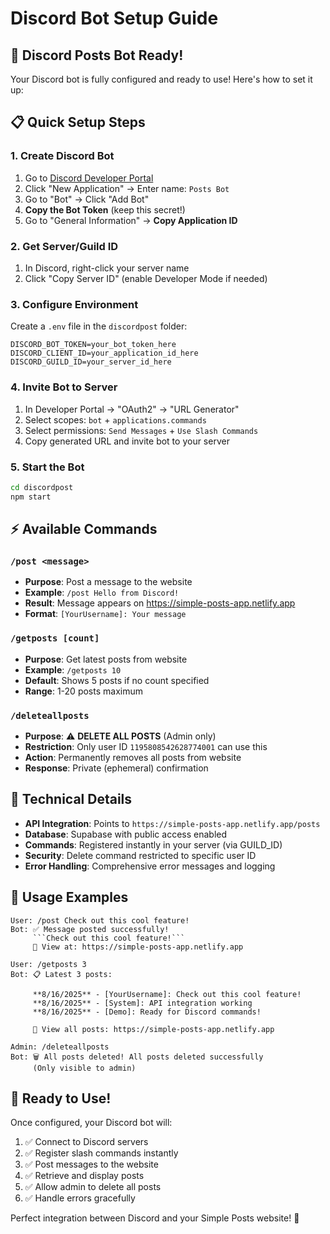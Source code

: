 # Discord Bot Setup Guide

## 🤖 **Discord Posts Bot Ready!**

Your Discord bot is fully configured and ready to use! Here's how to set it up:

## 📋 **Quick Setup Steps**

### 1. **Create Discord Bot**
1. Go to [Discord Developer Portal](https://discord.com/developers/applications)
2. Click "New Application" → Enter name: `Posts Bot`
3. Go to "Bot" → Click "Add Bot"
4. **Copy the Bot Token** (keep this secret!)
5. Go to "General Information" → **Copy Application ID**

### 2. **Get Server/Guild ID**
1. In Discord, right-click your server name
2. Click "Copy Server ID" (enable Developer Mode if needed)

### 3. **Configure Environment**
Create a `.env` file in the `discordpost` folder:
```
DISCORD_BOT_TOKEN=your_bot_token_here
DISCORD_CLIENT_ID=your_application_id_here  
DISCORD_GUILD_ID=your_server_id_here
```

### 4. **Invite Bot to Server**
1. In Developer Portal → "OAuth2" → "URL Generator"
2. Select scopes: `bot` + `applications.commands`
3. Select permissions: `Send Messages` + `Use Slash Commands`
4. Copy generated URL and invite bot to your server

### 5. **Start the Bot**
```bash
cd discordpost
npm start
```

## ⚡ **Available Commands**

### `/post <message>`
- **Purpose**: Post a message to the website
- **Example**: `/post Hello from Discord!`
- **Result**: Message appears on https://simple-posts-app.netlify.app
- **Format**: `[YourUsername]: Your message`

### `/getposts [count]`
- **Purpose**: Get latest posts from website
- **Example**: `/getposts 10`
- **Default**: Shows 5 posts if no count specified
- **Range**: 1-20 posts maximum

### `/deleteallposts`
- **Purpose**: ⚠️ **DELETE ALL POSTS** (Admin only)
- **Restriction**: Only user ID `1195808542628774001` can use this
- **Action**: Permanently removes all posts from website
- **Response**: Private (ephemeral) confirmation

## 🔧 **Technical Details**

- **API Integration**: Points to `https://simple-posts-app.netlify.app/posts`
- **Database**: Supabase with public access enabled
- **Commands**: Registered instantly in your server (via GUILD_ID)
- **Security**: Delete command restricted to specific user ID
- **Error Handling**: Comprehensive error messages and logging

## 🎯 **Usage Examples**

```
User: /post Check out this cool feature!
Bot: ✅ Message posted successfully!
     ```Check out this cool feature!```
     🔗 View at: https://simple-posts-app.netlify.app

User: /getposts 3
Bot: 📋 Latest 3 posts:
     
     **8/16/2025** - [YourUsername]: Check out this cool feature!
     **8/16/2025** - [System]: API integration working
     **8/16/2025** - [Demo]: Ready for Discord commands!
     
     🔗 View all posts: https://simple-posts-app.netlify.app

Admin: /deleteallposts
Bot: 🗑️ All posts deleted! All posts deleted successfully
     (Only visible to admin)
```

## 🚀 **Ready to Use!**

Once configured, your Discord bot will:
1. ✅ Connect to Discord servers
2. ✅ Register slash commands instantly  
3. ✅ Post messages to the website
4. ✅ Retrieve and display posts
5. ✅ Allow admin to delete all posts
6. ✅ Handle errors gracefully

Perfect integration between Discord and your Simple Posts website! 🎉
